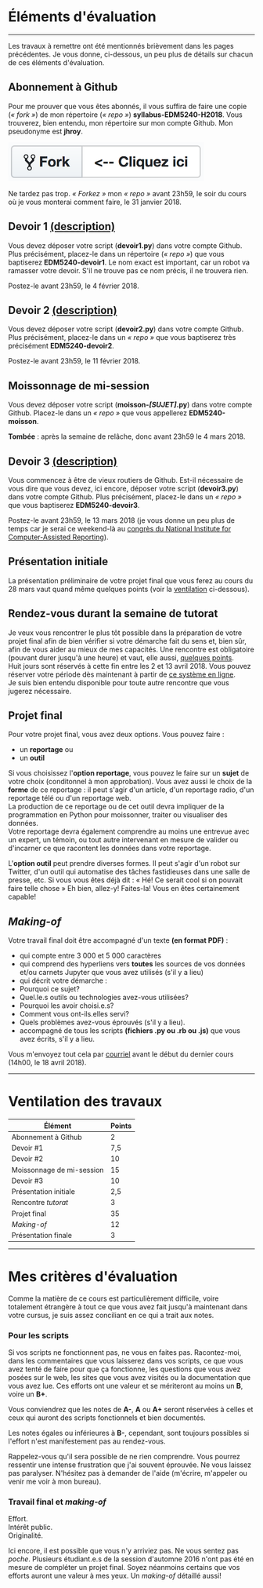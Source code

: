 # Éléments d'évaluation

-----

Les travaux à remettre ont été mentionnés brièvement dans les pages précédentes. Je vous donne, ci-dessous, un peu plus de détails sur chacun de ces éléments d'évaluation.

## Abonnement à Github
Pour me prouver que vous êtes abonnés, il vous suffira de faire une copie (*«&nbsp;fork&nbsp;»*) de mon répertoire (*«&nbsp;repo&nbsp;»*) **syllabus-EDM5240-H2018**. Vous trouverez, bien entendu, mon répertoire sur mon compte Github. Mon pseudonyme est **jhroy**.

![](/assets/fork.png)

Ne tardez pas trop. *«&nbsp;Forkez&nbsp;»* mon *«&nbsp;repo&nbsp;»* avant 23h59, le soir du cours  où je vous monterai comment faire, le 31 janvier 2018.

## Devoir 1 [(description)](devoir1.md)
Vous devez déposer votre script (**devoir1.py**) dans votre compte Github. Plus précisément, placez-le dans un répertoire (*«&nbsp;repo&nbsp;»*) que vous baptiserez **EDM5240-devoir1**. Le nom exact est important, car un robot va ramasser votre devoir. S'il ne trouve pas ce nom précis, il ne trouvera rien.

Postez-le avant 23h59, le 4 février 2018.

## Devoir 2 [(description)](devoir2.md)
Vous devez déposer votre script (**devoir2.py**) dans votre compte Github. Plus précisément, placez-le dans un *«&nbsp;repo&nbsp;»* que vous baptiserez très précisément **EDM5240-devoir2**.

Postez-le avant 23h59, le 11 février 2018.

## Moissonnage de mi-session
Vous devez déposer votre script (**moisson-_[SUJET]_.py**) dans votre compte Github. Placez-le dans un *«&nbsp;repo&nbsp;»* que vous appellerez **EDM5240-moisson**.

**Tombée**&nbsp;: après la semaine de relâche, donc avant 23h59 le 4 mars 2018.

## Devoir 3 [(description)](devoir3.md)
Vous commencez à être de vieux routiers de Github. Est-il nécessaire de vous dire que vous devez, ici encore, déposer votre script (**devoir3.py**) dans votre compte Github. Plus précisément, placez-le dans un *«&nbsp;repo&nbsp;»* que vous baptiserez **EDM5240-devoir3**.

Postez-le avant 23h59, le 13 mars 2018 (je vous donne un peu plus de temps car je serai ce weekend-là au [congrès du National Institute for Computer-Assisted Reporting](https://ire.org/conferences/nicar18/)).

## Présentation initiale

La présentation préliminaire de votre projet final que vous ferez au cours du 28 mars vaut quand même quelques points (voir la [ventilation](#ventilation-des-travaux) ci-dessous).

## Rendez-vous durant la semaine de tutorat

Je veux vous rencontrer le plus tôt possible dans la préparation de votre projet final afin de bien vérifier si votre démarche fait du sens et, bien sûr, afin de vous aider au mieux de mes capacités. Une rencontre est obligatoire (pouvant durer jusqu'à une heure) et vaut, elle aussi, [quelques points](#ventilation-des-travaux).<br>
Huit jours sont réservés à cette fin entre les 2 et 13 avril 2018. Vous pouvez réserver votre période dès maintenant à partir de [ce système en ligne](https://taemio-free.10to8.com).<br>
Je suis bien entendu disponible pour toute autre rencontre que vous jugerez nécessaire.

## Projet final

Pour votre projet final, vous avez deux options. Vous pouvez faire&nbsp;:

- un **reportage** ou
- un **outil**

Si vous choisissez l'**option reportage**, vous pouvez le faire sur un **sujet** de votre choix (conditonnel à mon approbation). Vous avez aussi le choix de la **forme** de ce reportage&nbsp;: il peut s'agir d'un article, d'un reportage radio, d'un reportage télé ou d'un reportage web.<br>
La production de ce reportage ou de cet outil devra impliquer de la programmation en Python pour moissonner, traiter ou visualiser des données.<br>
Votre reportage devra également comprendre au moins une entrevue avec un expert, un témoin, ou tout autre intervenant en mesure de valider ou d'incarner ce que racontent les données dans votre reportage.

L'**option outil** peut prendre diverses formes. Il peut s'agir d'un robot sur Twitter, d'un outil qui automatise des tâches fastidieuses dans une salle de presse, etc. Si vous vous êtes déjà dit&nbsp;: «&nbsp;Hé! Ce serait cool si on pouvait faire telle chose&nbsp;» Eh bien, allez-y! Faites-la! Vous en êtes certainement capable!

## *Making-of*

Votre travail final doit être accompagné d'un texte **(en format PDF)**&nbsp;:
- qui compte entre 3&nbsp;000 et 5&nbsp;000 caractères
- qui comprend des hyperliens vers **toutes** les sources de vos données et/ou carnets Jupyter que vous avez utilisés (s'il y a lieu)
-  qui décrit votre démarche&nbsp;:
  - Pourquoi ce sujet?
  - Quel.le.s outils ou technologies avez-vous utilisées?
  - Pourquoi les avoir choisi.e.s?
  - Comment vous ont-ils.elles servi?
  - Quels problèmes avez-vous éprouvés (s'il y a lieu).
- accompagné de tous les scripts **(fichiers .py ou .rb ou .js)** que vous avez écrits, s'il y a lieu.

Vous m'envoyez tout cela par [courriel](mailto:roy.jean-hugues@uqam.ca?Subject=Mon%20saperlipopette%20de%20travail%20final) avant le début du dernier cours (14h00, le 18 avril 2018).

-----

# Ventilation des travaux

| Élément | Points |
|---|---|
| Abonnement à Github | 2 |
| Devoir #1 | 7,5 |
| Devoir #2 | 10 |
| Moissonnage de mi-session | 15 |
| Devoir #3 | 10 |
| Présentation initiale | 2,5 |
| Rencontre *tutorat* | 3 |
| Projet final | 35 |
| *Making-of* | 12 |
| Présentation finale | 3 |

-----

# Mes critères d'évaluation

Comme la matière de ce cours est particulièrement difficile, voire totalement étrangère à tout ce que vous avez fait jusqu'à maintenant dans votre cursus, je suis assez conciliant en ce qui a trait aux notes.

### Pour les scripts

Si vos scripts ne fonctionnent pas, ne vous en faites pas. Racontez-moi, dans les commentaires que vous laisserez dans vos scripts, ce que vous avez tenté de faire pour que ça fonctionne, les questions que vous avez posées sur le web, les sites que vous avez visités ou la documentation que vous avez lue. Ces efforts ont une valeur et se mériteront au moins un **B**, voire un **B+**.

Vous conviendrez que les notes de **A-**, **A** ou **A+** seront réservées à celles et ceux qui auront des scripts fonctionnels et bien documentés.

Les notes égales ou inférieures à **B-**, cependant, sont toujours possibles si l'effort n'est manifestement pas au rendez-vous.

Rappelez-vous qu'il sera possible de ne rien comprendre. Vous pourrez ressentir une intense frustration que j'ai souvent éprouvée. Ne vous laissez pas paralyser. N'hésitez pas à demander de l'aide (m'écrire, m'appeler ou venir me voir à mon bureau).

### Travail final et *making-of*

Effort.<br>
Intérêt public.<br>
Originalité.<br>

Ici encore, il est possible que vous n'y arriviez pas. Ne vous sentez pas *poche*. Plusieurs étudiant.e.s de la session d'automne 2016 n'ont pas été en mesure de compléter un projet final. Soyez néanmoins certains que vos efforts auront une valeur à mes yeux. Un *making-of* détaillé aussi!

